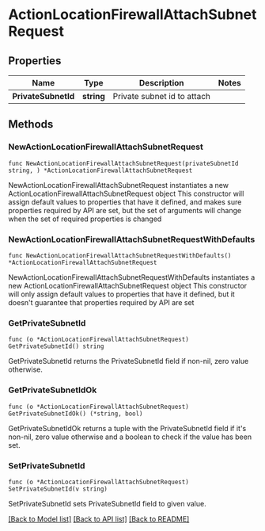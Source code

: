 # ActionLocationFirewallAttachSubnetRequest

## Properties

Name | Type | Description | Notes
------------ | ------------- | ------------- | -------------
**PrivateSubnetId** | **string** | Private subnet id to attach | 

## Methods

### NewActionLocationFirewallAttachSubnetRequest

`func NewActionLocationFirewallAttachSubnetRequest(privateSubnetId string, ) *ActionLocationFirewallAttachSubnetRequest`

NewActionLocationFirewallAttachSubnetRequest instantiates a new ActionLocationFirewallAttachSubnetRequest object
This constructor will assign default values to properties that have it defined,
and makes sure properties required by API are set, but the set of arguments
will change when the set of required properties is changed

### NewActionLocationFirewallAttachSubnetRequestWithDefaults

`func NewActionLocationFirewallAttachSubnetRequestWithDefaults() *ActionLocationFirewallAttachSubnetRequest`

NewActionLocationFirewallAttachSubnetRequestWithDefaults instantiates a new ActionLocationFirewallAttachSubnetRequest object
This constructor will only assign default values to properties that have it defined,
but it doesn't guarantee that properties required by API are set

### GetPrivateSubnetId

`func (o *ActionLocationFirewallAttachSubnetRequest) GetPrivateSubnetId() string`

GetPrivateSubnetId returns the PrivateSubnetId field if non-nil, zero value otherwise.

### GetPrivateSubnetIdOk

`func (o *ActionLocationFirewallAttachSubnetRequest) GetPrivateSubnetIdOk() (*string, bool)`

GetPrivateSubnetIdOk returns a tuple with the PrivateSubnetId field if it's non-nil, zero value otherwise
and a boolean to check if the value has been set.

### SetPrivateSubnetId

`func (o *ActionLocationFirewallAttachSubnetRequest) SetPrivateSubnetId(v string)`

SetPrivateSubnetId sets PrivateSubnetId field to given value.



[[Back to Model list]](../README.md#documentation-for-models) [[Back to API list]](../README.md#documentation-for-api-endpoints) [[Back to README]](../README.md)


